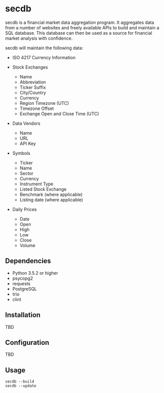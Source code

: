 # secdb

secdb is a financial market data aggregation program. It aggregates data from a number of websites and freely available APIs to build and maintain a SQL database. This 
database can then be used as a source for financial market analysis with confidence.

secdb will maintain the following data:

* ISO 4217 Currency Information
* Stock Exchanges
	* Name
	* Abbreviation
	* Ticker Suffix
	* City/Country
	* Currency
	* Region Timezone (UTC)
	* Timezone Offset
	* Exchange Open and Close Time (UTC)

* Data Vendors
	* Name
	* URL
	* API Key

* Symbols
	* Ticker
	* Name
	* Sector
	* Currency
	* Instrument Type
	* Listed Stock Exchange
	* Benchmark (where applicable)
	* Listing date (where applicable)

* Daily Prices
	* Date
	* Open
	* High
	* Low
	* Close
	* Volume

## Dependencies

* Python 3.5.2 or higher
* psycopg2
* requests
* PostgreSQL
* trio
* clint

## Installation

TBD

## Configuration

TBD

## Usage

	secdb --build
	secdb --update
